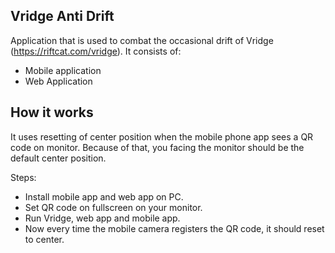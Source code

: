 ## Vridge Anti Drift

Application that is used to combat the occasional drift of Vridge (https://riftcat.com/vridge).
It consists of:
 - Mobile application
 - Web Application

## How it works

It uses resetting of center position when the mobile phone app sees a QR code on monitor.
Because of that, you facing the monitor should be the default center position.

Steps:
 - Install mobile app and web app on PC.
 - Set QR code on fullscreen on your monitor.
 - Run Vridge, web app and mobile app.
 - Now every time the mobile camera registers the QR code, it should reset to center.
